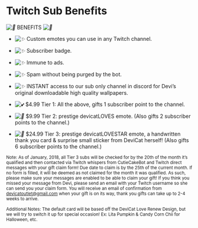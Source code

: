 # Twitch Sub Benefits

*![💜](https://s.w.org/images/core/emoji/2.2.1/svg/1f49c.svg)* BENEFITS *![💜](https://s.w.org/images/core/emoji/2.2.1/svg/1f49c.svg)*


* *![✨](https://s.w.org/images/core/emoji/2.2.1/svg/2728.svg)*
  Custom emotes you can use in any Twitch channel.
* *![✨](https://s.w.org/images/core/emoji/2.2.1/svg/2728.svg)*
  Subscriber badge.
* *![✨](https://s.w.org/images/core/emoji/2.2.1/svg/2728.svg)*
  Immune to ads.
* *![✨](https://s.w.org/images/core/emoji/2.2.1/svg/2728.svg)*
  Spam without being purged by the bot.
* *![✨](https://s.w.org/images/core/emoji/2.2.1/svg/2728.svg)*
  INSTANT access to our sub only channel in discord for Devi’s original downloadable high quality wallpapers.

* *![💕](https://s.w.org/images/core/emoji/2.2.1/svg/1f495.svg)* $4.99 Tier 1: All the above, gifts 1 subscriber point to the channel.
* *![🍰](https://s.w.org/images/core/emoji/2.2.1/svg/1f370.svg)* $9.99 Tier 2: prestige devicatLOVES emote. (Also gifts 2 subscriber points to the channel.)
* *![💌](https://s.w.org/images/core/emoji/2.2.1/svg/1f48c.svg)* $24.99 Tier 3: prestige devicatLOVESTAR emote, a handwritten thank you card & surprise small sticker from DeviCat herself! (Also gifts 6 subscriber points to the channel.)

<small>Note: As of January, 2018, all Tier 3 subs will be checked for by the 20th of the month it’s qualified and then contacted via Twitch whispers from CutieCakeBot and Twitch direct messages with your gift claim form! Due date to claim is by the 25th of the current month. If no form is filled, it will be deemed as not claimed for the month it was qualified. As such, please make sure your messages are enabled to be able to claim your gift! If you think you missed your message from Devi, please send an email with your Twitch username so she can send you your claim form. You will receive an email of confirmation from devicatoutlet@gmail.com when your gift is on its way, thank you gifts can take up to 2-4 weeks to arrive.</small>

<small>Additional Notes: The default card will be based off the DeviCat Love Renew Design, but we will try to switch it up for special occasion! Ex: Lita Pumpkin & Candy Corn Chii for Halloween, etc.</small>
